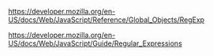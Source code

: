 https://developer.mozilla.org/en-US/docs/Web/JavaScript/Reference/Global_Objects/RegExp

https://developer.mozilla.org/en-US/docs/Web/JavaScript/Guide/Regular_Expressions